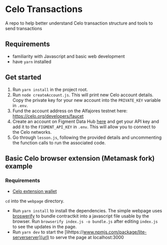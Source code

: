 # Celo Transactions

A repo to help better understand Celo transaction structure and tools to send transactions

## Requirements

- familiarity with Javascript and basic web development 
- have `yarn` installed

## Get started 

1. Run `yarn install` in the project root.
2. Run `node createAccount.js`. This will print new Celo account details. Copy the private key for your new account into the `PRIVATE_KEY` variable in `.env`.
3. Fund the account address on the Alfajores testnet here: https://celo.org/developers/faucet
4. Create an account on Figment Data Hub [here](https://figment.io/datahub/celo/) and get your API key and add it to the `FIGMENT_API_KEY` in `.env`. This will allow you to connect to the Celo networks.
5. Go through `lesson.js`, following the provided details and uncommenting the function calls to run the associated code.

## Basic Celo browser extension (Metamask fork) example

### Requirements

- [Celo extension wallet](https://chrome.google.com/webstore/detail/celoextensionwallet/kkilomkmpmkbdnfelcpgckmpcaemjcdh)

`cd` into the `webpage` directory. 
- Run `yarn install` to install the dependencies. The simple webpage uses [broswerify](http://browserify.org/) to bundle contractkit into a javascript file usable by the browser. Run `browserify index.js -o bundle.js` after editing `index.js` to see the updates in the page.
- Run `yarn dev` to start the [lihttps://www.npmjs.com/package/lite-serverserver](url) to serve the page at localhost:3000
